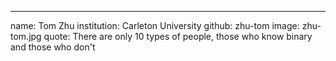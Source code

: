 ---
name: Tom Zhu
institution: Carleton University
github: zhu-tom
image: zhu-tom.jpg
quote: There are only 10 types of people, those who know binary and those who don't

